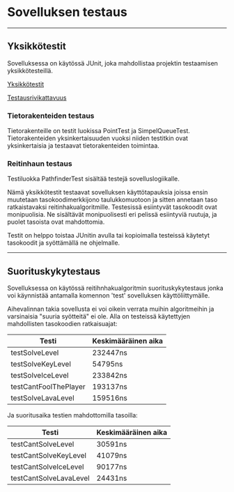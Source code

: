 # Sovelluksen testaus
---------------------------------
## Yksikkötestit

Sovelluksessa on käytössä JUnit, joka mahdollistaa projektin testaamisen yksikkötesteillä.

[Yksikkötestit](http://htmlpreview.github.io/?https://github.com/Craetion5/maze-pathfinder/blob/master/dokumentaatio/tests/test/index.html
)

[Testausrivikattavuus](http://htmlpreview.github.io/?https://github.com/Craetion5/maze-pathfinder/blob/master/dokumentaatio/jacoco/test/html/index.html
)

### Tietorakenteiden testaus

Tietorakenteille on testit luokissa PointTest ja SimpelQueueTest. Tietorakenteiden yksinkertaisuuden vuoksi niiden testitkin ovat yksinkertaisia ja testaavat tietorakenteiden toimintaa.

### Reitinhaun testaus

Testiluokka PathfinderTest sisältää testejä sovelluslogiikalle.

Nämä yksikkötestit testaavat sovelluksen käyttötapauksia joissa ensin muutetaan tasokoodimerkkijono taulukkomuotoon ja sitten annetaan taso ratkaistavaksi reitinhakualgoritmille. Testesissä esiintyvät tasokoodit ovat monipuolisia. Ne sisältävät monipuolisesti eri pelissä esiintyviä ruutuja, ja puolet tasoista ovat mahdottomia.

Testit on helppo toistaa JUnitin avulla tai kopioimalla testeissä käytetyt tasokoodit ja syöttämällä ne ohjelmalle.

-------------------------------------------
## Suorituskykytestaus

Sovelluksessa on käytössä reitihnhakualgoritmin suorituskykytestaus jonka voi käynnistää antamalla komennon 'test' sovelluksen käyttöliittymälle.

Aihevalinnan takia sovellusta ei voi oikein verrata muihin algoritmeihin ja varsinaisia "suuria syötteitä" ei ole. Alla on testeissä käytettyjen mahdollisten tasokoodien ratkaisuajat:

Testi |Keskimääräinen aika|
-----|----------|
testSolveLevel | 232447ns |
testSolveKeyLevel | 54795ns |
testSolveIceLevel | 233842ns |
testCantFoolThePlayer | 193137ns |
testSolveLavaLevel | 159516ns |

Ja suoritusaika testien mahdottomilla tasoilla:

Testi |Keskimääräinen aika|
-----|----------|
testCantSolveLevel | 30591ns |
testCantSolveKeyLevel | 41079ns |
testCantSolveIceLevel | 90177ns |
testCantSolveLavaLevel | 24431ns |
